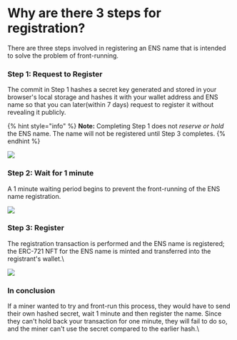 # Why are there 3 steps for registration?

There are three steps involved in registering an ENS name that is intended to solve the problem of front-running.

### Step 1: Request to Register

The commit in Step 1 hashes a secret key generated and stored in your browser's local storage and hashes it with your wallet address and ENS name so that you can later(within 7 days) request to register it without revealing it publicly.

{% hint style="info" %}
**Note:** Completing Step 1 does not _reserve or hold_ the ENS name. The name will not be registered until Step 3 completes.
{% endhint %}

![](https://clarity-so.s3.amazonaws.com/3b15b359-24c1-4156-ba53-e9882a65673f/3gtzJZk4jfiCoBvEKVW67e.png)

### Step 2: Wait for 1 minute

A 1 minute waiting period begins to prevent the front-running of the ENS name registration.

![](https://clarity-so.s3.amazonaws.com/3b15b359-24c1-4156-ba53-e9882a65673f/jkv4TRrzCEmxCxZQr2SETb.png)

### Step 3: Register

The registration transaction is performed and the ENS name is registered; the ERC-721 NFT for the ENS name is minted and transferred into the registrant's wallet.\


![](https://clarity-so.s3.amazonaws.com/3b15b359-24c1-4156-ba53-e9882a65673f/5Mz5MYuHrzsZ4svHxASXuv.png)

### In conclusion

If a miner wanted to try and front-run this process, they would have to send their own hashed secret, wait 1 minute and then register the name. Since they can't hold back your transaction for one minute, they will fail to do so, and the miner can't use the secret compared to the earlier hash.\
